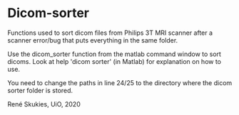 # Dicom-sorter
 Functions used to sort dicom files from Philips 3T MRI scanner after a scanner error/bug that puts everything in the same folder.

Use the dicom_sorter function from the matlab command window to sort dicoms.
Look at help 'dicom sorter' (in Matlab) for explanation on how to use.

You need to change the paths in line 24/25 to the directory where the dicom sorter folder is stored.

René Skukies, UiO, 2020
